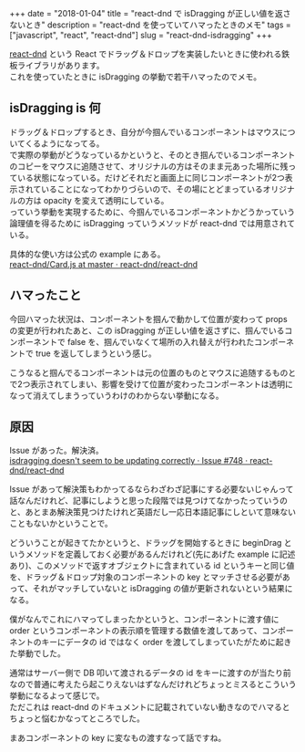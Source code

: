 +++
date        = "2018-01-04"
title       = "react-dnd で isDragging が正しい値を返さないとき"
description = "react-dnd を使っていてハマったときのメモ"
tags        = ["javascript", "react", "react-dnd"]
slug        = "react-dnd-isdragging"
+++

[react-dnd](https://github.com/react-dnd/react-dnd) という React でドラッグ＆ドロップを実装したいときに使われる鉄板ライブラリがあります。  
これを使っていたときに isDragging の挙動で若干ハマったのでメモ。

## isDragging is 何

ドラッグ＆ドロップするとき、自分が今掴んでいるコンポーネントはマウスについてくるようになってる。  
で実際の挙動がどうなっているかというと、そのとき掴んでいるコンポーネントのコピーをマウスに追随させて、オリジナルの方はそのまま元あった場所に残っている状態になっている。だけどそれだと画面上に同じコンポーネントが2つ表示されていることになってわかりづらいので、その場にとどまっているオリジナルの方は opacity を変えて透明にしている。  
っていう挙動を実現するために、今掴んでいるコンポーネントかどうかっていう論理値を得るために isDragging っていうメソッドが react-dnd では用意されている。

具体的な使い方は公式の example にある。  
[react-dnd/Card.js at master · react-dnd/react-dnd](https://github.com/react-dnd/react-dnd/blob/master/examples/04%20Sortable/Simple/Card.js)

## ハマったこと

今回ハマった状況は、コンポーネントを掴んで動かして位置が変わって props の変更が行われたあと、この isDragging が正しい値を返さずに、掴んでいるコンポーネントで false を、掴んでいなくて場所の入れ替えが行われたコンポーネントで true を返してしまうという感じ。

こうなると掴んでるコンポーネントは元の位置のものとマウスに追随するものとで2つ表示されてしまい、影響を受けて位置が変わったコンポーネントは透明になって消えてしまうっていうわけのわからない挙動になる。

## 原因

Issue があった。解決済。  
[isdragging doesn't seem to be updating correctly · Issue #748 · react-dnd/react-dnd](https://github.com/react-dnd/react-dnd/issues/748)

Issue があって解決策もわかってるならわざわざ記事にする必要ないじゃんって話なんだけれど、記事にしようと思った段階では見つけてなかったっていうのと、あとまあ解決策見つけたけれど英語だし一応日本語記事にしといて意味ないこともないかということで。

どういうことが起きてたかというと、ドラッグを開始するときに beginDrag というメソッドを定義しておく必要があるんだけれど(先にあげた example に記述あり)、このメソッドで返すオブジェクトに含まれている id というキーと同じ値を、ドラッグ＆ドロップ対象のコンポーネントの key とマッチさせる必要があって、それがマッチしていないと isDragging の値が更新されないという結果になる。

僕がなんでこれにハマってしまったかというと、コンポーネントに渡す値に order というコンポーネントの表示順を管理する数値を渡してあって、コンポーネントのキーにデータの id ではなく order を渡してしまっていたがために起きた挙動でした。

通常はサーバー側で DB 叩いて渡されるデータの id をキーに渡すのが当たり前なので普通に考えたら起こりえないはずなんだけれどちょっとミスるとこういう挙動になるよって感じで。  
ただこれは react-dnd のドキュメントに記載されていない動きなのでハマるとちょっと悩むかなってところでした。

まあコンポーネントの key に変なもの渡すなって話ですね。
